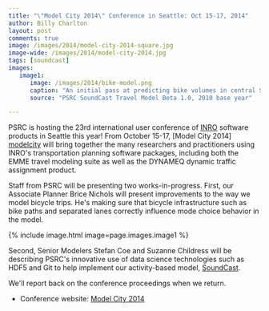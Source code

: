 ```yaml
---
title: "\"Model City 2014\" Conference in Seattle: Oct 15-17, 2014"
author: Billy Charlton
layout: post
comments: true
image: /images/2014/model-city-2014-square.jpg
image-wide: /images/2014/model-city-2014.jpg
tags: [soundcast]
images:
   image1:
      image: /images/2014/bike-model.png
      caption: "An initial pass at predicting bike volumes in central Seattle. There's a lot more we need to do to get the model to echo existing patterns, but major routes like the Burke-Gilman are showing up already."
      source: "PSRC SoundCast Travel Model Beta 1.0, 2010 base year"

---
```

[inro]: http://www.inrosoftware.com
[soundcast]: http://www.psrc.org/data/models/abmodel/
[modelcity]: http://www.inrosoftware.com/en/community/model-city-2014/index.php

PSRC is hosting the 23rd international user conference of [INRO] software products in Seattle this year!  From October 15-17, [Model City 2014] [modelcity] will bring together the many researchers and practitioners using INRO's transportation planning software packages, including both the EMME travel modeling suite as well as the DYNAMEQ dynamic traffic assignment product.

Staff from PSRC will be presenting two works-in-progress.  First, our Associate Planner Brice Nichols will present improvements to the way we model bicycle trips. He's making sure that bicycle infrastructure such as bike paths and separated lanes correctly influence mode choice behavior in the model.

{% include image.html image=page.images.image1 %}

Second, Senior Modelers Stefan Coe and Suzanne Childress will be describing PSRC's innovative use of data science technologies such as HDF5 and Git to help implement our activity-based model, [SoundCast][soundcast].

We'll report back on the conference proceedings when we return.

* Conference website:  [Model City 2014][modelcity]

